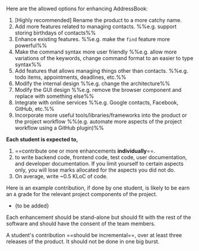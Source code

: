 Here are the allowed options for enhancing AddressBook:

1. [Highly recommended] Rename the product to a more catchy name.
1. Add more features related to managing contacts. %%e.g. support storing birthdays of contacts%%
1. Enhance existing features. %%e.g. make the `find` feature more powerful%%
1. Make the command syntax more user friendly %%e.g. allow more variations of the keywords, change command format to an easier to type syntax%%
1. Add features that allows managing things other than contacts. %%e.g. todo items, appointments, deadlines, etc.%%
1. Modify the internal design %%e.g. change the architecture%%
1. Modify the GUI design %%e.g. remove the browser component and replace with something else%%
1. Integrate with online services %%e.g. Google contacts, Facebook, GitHub, etc.%%
1. Incorporate more useful tools/libraries/frameworks into the product or the project workflow %%(e.g. automate more aspects of the project workflow using a GitHub plugin)%%

<span id="individual-expectations">

**Each student is expected to,**

1. ==contribute one or more enhancements **individually**==.
1. to write backend code, frontend code, test code, user documentation, and developer documentation. If you limit yourself to certain aspects only, you will lose marks allocated for the aspects you did not do.
1. On average, write ~0.5 KLoC of code.

Here is an example contribution, if done by one student, is likely to be earn an `A` grade for the relevant project components of the project.
* {to be added}

Each enhancement should be stand-alone but should fit with the rest of the software and should have the consent of the team members.

A student's contribution ==should be incremental==, over at least three releases of the product. It should not be done in one big burst.

</span>
